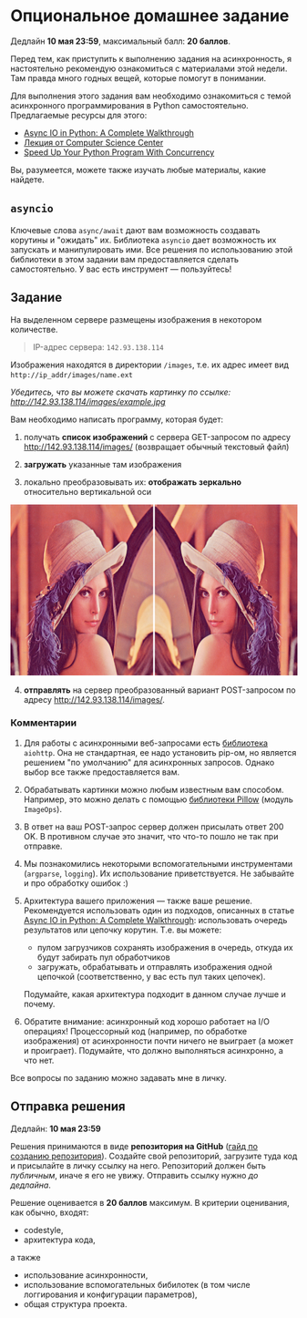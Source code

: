 # Опциональное домашнее задание

Дедлайн **10 мая 23:59**, максимальный балл: **20 баллов**.

Перед тем, как приступить к выполнению задания на асинхронность, я настоятельно рекомендую ознакомиться с материалами этой недели. Там правда много годных вещей, которые помогут в понимании.

Для выполнения этого задания вам необходимо ознакомиться с темой асинхронного программирования в Python самостоятельно. Предлагаемые ресурсы для этого:

* [Async IO in Python: A Complete Walkthrough](https://realpython.com/async-io-python/)
* [Лекция от Computer Science Center](https://compscicenter.ru/courses/python/2018-autumn/classes/4300/)
* [Speed Up Your Python Program With Concurrency](https://realpython.com/python-concurrency/)

Вы, разумеется, можете также изучать любые материалы, какие найдете.

## `asyncio`

Ключевые слова `async/await` дают вам возможность создавать корутины и "ожидать" их. Библиотека `asyncio` дает возможность их запускать и манипулировать ими. Все решения по использованию этой библиотеки в этом задании вам предоставляется сделать самостоятельно. У вас есть инструмент — пользуйтесь!

## Задание

На выделенном сервере размещены изображения в некотором количестве.

> IP-адрес сервера: `142.93.138.114`

Изображения находятся в директории `/images`, т.е. их адрес имеет вид `http://ip_addr/images/name.ext`

*Убедитесь, что вы можете скачать картинку по ссылке: http://142.93.138.114/images/example.jpg*

Вам необходимо написать программу, которая будет:

1. получать **список изображений** с сервера GET-запросом по адресу http://142.93.138.114/images/ (возвращает обычный текстовый файл)

2. **загружать** указанные там изображения

3. локально преобразовывать их: **отображать зеркально** относительно вертикальной оси

<img src="../img/mirror_example.png" height="300">

4. **отправлять** на сервер преобразованный вариант POST-запросом по адресу http://142.93.138.114/images/.

### Комментарии

1. Для работы с асинхронными веб-запросами есть [библиотека](https://docs.aiohttp.org/en/stable/) `aiohttp`. Она не стандартная, ее надо установить pip-ом, но является решением "по умолчанию" для асинхронных запросов. Однако выбор все также предоставляется вам.

2. Обрабатывать картинки можно любым известным вам способом. Например, это можно делать с помощью [библиотеки Pillow](https://pillow.readthedocs.io/en/stable/installation.html) (модуль `ImageOps`).

3. В ответ на ваш POST-запрос сервер должен присылать ответ 200 OK. В противном случае это значит, что что-то пошло не так при отправке.

4. Мы познакомились некоторыми вспомогательными инструментами (`argparse`, `logging`). Их использование приветствуется. Не забывайте и про обработку ошибок :)

5. Архитектура вашего приложения — также ваше решение. Рекомендуется использовать один из подходов, описанных в статье [Async IO in Python: A Complete Walkthrough](https://realpython.com/async-io-python/): использовать очередь результатов или цепочку корутин. Т.е. вы можете:
    * пулом загрузчиков сохранять изображения в очередь, откуда их будут забирать пул обработчиков
    * загружать, обрабатывать и отправлять изображения одной цепочкой (соответственно, у вас есть пул таких цепочек).

    Подумайте, какая архитектура подходит в данном случае лучше и почему.

6. Обратите внимание: асинхронный код хорошо работает на I/O операциях! Процессорный код (например, по обработке изображения) от асинхронности почти ничего не выиграет (а может и проиграет). Подумайте, что должно выполняться асинхронно, а что нет.

Все вопросы по заданию можно задавать мне в личку.

## Отправка решения

Дедлайн: **10 мая 23:59**

Решения принимаются в виде **репозитория на GitHub** ([гайд по созданию репозитория](https://help.github.com/en/enterprise/2.16/user/github/getting-started-with-github/create-a-repo)). Создайте свой репозиторий, загрузите туда код и присылайте в личку ссылку на него. Репозиторий должен быть *публичным*, иначе я его не увижу. Отправить ссылку нужно *до дедлайна*.

Решение оценивается в **20 баллов** максимум. В критерии оценивания, как обычно, входят:

* codestyle,
* архитектура кода,

а также 

* использование асинхронности,
* использование вспомогательных бибилотек (в том числе логгирования и конфигурации параметров),
* общая структура проекта.
